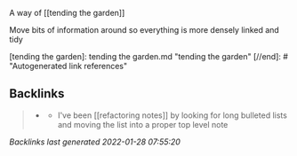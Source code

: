 A way of [[tending the garden]]

Move bits of information around so everything is more densely linked and tidy

[//begin]: # "Autogenerated link references for markdown compatibility"
[tending the garden]: tending the garden.md "tending the garden"
[//end]: # "Autogenerated link references"

## Backlinks

> - [](2021-01-11.md)
>   - I've been [[refactoring notes]] by looking for long bulleted lists and moving the list into a proper top level note

_Backlinks last generated 2022-01-28 07:55:20_
